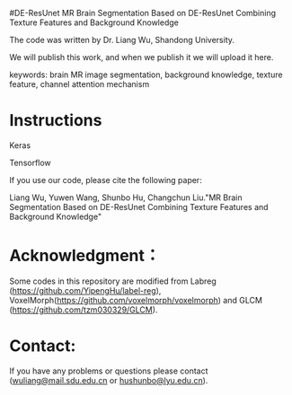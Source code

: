 #DE-ResUnet
 MR Brain Segmentation Based on DE-ResUnet Combining Texture Features and Background Knowledge
 
 The code was written by Dr. Liang Wu, Shandong University.


We will publish this work, and when we publish it we will upload it here.

keywords: brain MR image segmentation, background knowledge, texture feature, channel attention mechanism

# Instructions

Keras

Tensorflow

If you use our code, please cite the following paper:

Liang Wu, Yuwen Wang, Shunbo Hu, Changchun Liu."MR Brain Segmentation Based on DE-ResUnet Combining Texture Features and Background Knowledge"

# Acknowledgment：
Some codes in this repository are modified from Labreg (https://github.com/YipengHu/label-reg), VoxelMorph(https://github.com/voxelmorph/voxelmorph) and GLCM (https://github.com/tzm030329/GLCM).

# Contact:
If you have any problems or questions please contact (wuliang@mail.sdu.edu.cn or hushunbo@lyu.edu.cn).
